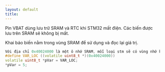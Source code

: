 ```yaml
---
layout: default
title: 
---
```


Pin VBAT dùng lưu trữ SRAM và RTC khi STM32 mất điện.
Các biến được lưu trên SRAM sẽ không bị mất.

Khai báo biến nằm trong vùng SRAM để sử dụng và đọc lại giá trị.
```cpp
Với địa chỉ 0x40024000 là một ô nhớ SRAM, mỗi loại stm sẽ có vùng nhớ khác nhau.
#define VAR_LOC ((volatile uint8_t *)(0x40024000))
volatile uint8_t *pVar = VAR_LOC;
*pVar = 5;
```